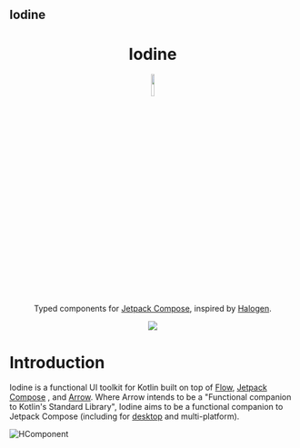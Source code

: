 ## Iodine

<h1 align="center">Iodine</h1>
<p align="center">
  
  <img width=10% src="http://sintrastes.github.io/iodine/iodine.svg">

<p align="center">Typed components for <a href="https://developer.android.com/jetpack/compose">Jetpack Compose</a>, inspired by <a href="https://github.com/purescript-halogen/purescript-halogen">Halogen</a>.  </p> 
<p align="center">
  <img src="https://github.com/sintrastes/iodine/workflows/CI/badge.svg">
  </p>
</p>


Introduction
============

Iodine is a functional UI toolkit for Kotlin built on top of [Flow](https://kotlinlang.org/docs/flow.html), [Jetpack Compose](https://developer.android.com/jetpack/compose) , and [Arrow](https://arrow-kt.io/). Where Arrow intends to be a "Functional companion to Kotlin's Standard Library", Iodine aims to be a functional companion to Jetpack Compose (including for [desktop](https://github.com/JetBrains/compose-jb) and multi-platform). 

![HComponent](http://sintrastes.github.io/iodine/HComponent.png)

